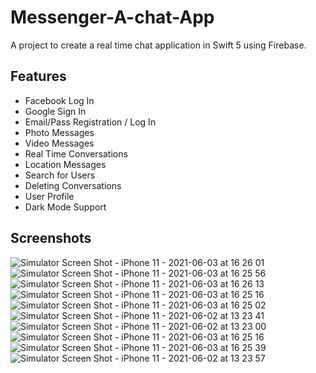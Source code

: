 # Messenger-A-chat-App
A project to create a real time chat application in Swift 5 using Firebase.


## Features
- Facebook  Log In
- Google Sign In
- Email/Pass Registration / Log In
- Photo Messages
- Video Messages
- Real Time Conversations
- Location Messages
- Search for Users
- Deleting Conversations
- User Profile
- Dark Mode Support


## Screenshots

![Simulator Screen Shot - iPhone 11 - 2021-06-03 at 16 26 01](https://user-images.githubusercontent.com/70209068/121034415-0264d700-c77b-11eb-8eca-ae3c5ba2f923.png)
![Simulator Screen Shot - iPhone 11 - 2021-06-03 at 16 25 56](https://user-images.githubusercontent.com/70209068/121034497-0e509900-c77b-11eb-9974-f26cb4754588.png)
![Simulator Screen Shot - iPhone 11 - 2021-06-03 at 16 26 13](https://user-images.githubusercontent.com/70209068/121034528-127cb680-c77b-11eb-9c07-6f6fb943f857.png)
![Simulator Screen Shot - iPhone 11 - 2021-06-03 at 16 25 16](https://user-images.githubusercontent.com/70209068/121034561-190b2e00-c77b-11eb-879b-cc960d3aadff.png)
![Simulator Screen Shot - iPhone 11 - 2021-06-03 at 16 25 02](https://user-images.githubusercontent.com/70209068/121034650-29bba400-c77b-11eb-9ceb-98d1f690f629.png)
![Simulator Screen Shot - iPhone 11 - 2021-06-02 at 13 23 41](https://user-images.githubusercontent.com/70209068/121034721-3b9d4700-c77b-11eb-9eb1-778a40e24258.png)
![Simulator Screen Shot - iPhone 11 - 2021-06-02 at 13 23 00](https://user-images.githubusercontent.com/70209068/121034761-45bf4580-c77b-11eb-8c83-bdc855ad4d62.png)
![Simulator Screen Shot - iPhone 11 - 2021-06-03 at 16 25 16](https://user-images.githubusercontent.com/70209068/121034780-4b1c9000-c77b-11eb-8f3f-fdc54dd53b36.png)
![Simulator Screen Shot - iPhone 11 - 2021-06-03 at 16 25 39](https://user-images.githubusercontent.com/70209068/121034814-52dc3480-c77b-11eb-96b8-632386653e71.png)
![Simulator Screen Shot - iPhone 11 - 2021-06-02 at 13 23 57](https://user-images.githubusercontent.com/70209068/121034910-68515e80-c77b-11eb-93a2-4bded4a8ca64.png)
